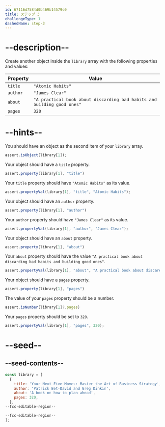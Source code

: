 ```yaml
---
id: 67116d7584d0b469b14579c0
title: ステップ 3
challengeType: 1
dashedName: step-3
---
```


# --description--

Create another object inside the `library` array with the following properties and values:

| Property | Value                                                                   |
| -------- | ----------------------------------------------------------------------- |
| `title`  | `"Atomic Habits"`                                                       |
| `author` | `"James Clear"`                                                         |
| `about`  | `"A practical book about discarding bad habits and building good ones"` |
| `pages`  | `320`                                                                   |

# --hints--


You should have an object as the second item of your `library` array.

```js
assert.isObject(library[1]);
```

Your object should have a `title` property.

```js
assert.property(library[1], "title")
```

Your `title` property should have `"Atomic Habits"` as its value.

```js
assert.propertyVal(library[1], "title", "Atomic Habits");
```

Your object should have an `author` property.

```js
assert.property(library[1], "author")
```

Your `author` property should have `"James Clear"` as its value.

```js
assert.propertyVal(library[1], "author", "James Clear");
```

Your object should have an `about` property.

```js
assert.property(library[1], "about")
```

Your `about` property should have the value `"A practical book about discarding bad habits and building good ones"`.

```js
assert.propertyVal(library[1], "about", "A practical book about discarding bad habits and building good ones");
```

Your object should have a `pages` property.

```js
assert.property(library[1], "pages")
```

The value of your `pages` property should be a number.

```js
assert.isNumber(library[1]?.pages)
```

Your `pages` property should be set to `320`.

```js
assert.propertyVal(library[1], "pages", 320);
```

# --seed--

## --seed-contents--

```js
const library = [
  {
    title: 'Your Next Five Moves: Master the Art of Business Strategy',
    author: 'Patrick Bet-David and Greg Dinkin',
    about: 'A book on how to plan ahead',
    pages: 320,
  },
--fcc-editable-region--

--fcc-editable-region--
];
```
